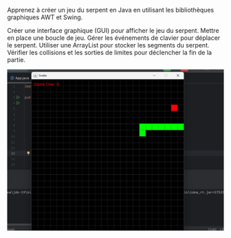 Apprenez à créer un jeu du serpent en Java en utilisant les bibliothèques graphiques AWT et Swing.


Créer une interface graphique (GUI) pour afficher le jeu du serpent.
Mettre en place une boucle de jeu.
Gérer les événements de clavier pour déplacer le serpent.
Utiliser une ArrayList pour stocker les segments du serpent.
Vérifier les collisions et les sorties de limites pour déclencher la fin de la partie.


![img.png](img.png)